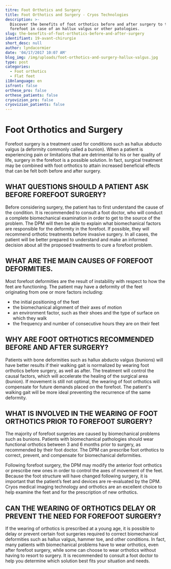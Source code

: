```yaml
---
titre: Foot Orthotics and Surgery
title: Foot Orthotics and Surgery - Cryos Technologies
description: >-
  Discover the benefits of foot orthotics before and after surgery to the
  forefoot in case of an hallux valgus or other patologies.
slug: the-benefits-of-foot-orthotics-before-and-after-surgery
identifiant: 19-avant-chirurgie
short_desc: null
author: lyndacormier
date: '04/17/2017 10:07 AM'
blog_img: /img/uploads/foot-orthotics-and-surgery-hallux-valgus.jpg
type: post
categories:
  - Foot orthotics
  - Flat feet
i18nlanguage: en
isfront: false
orthese_pro: false
orthese_patients: false
cryovizion_pro: false
cryovizion_patients: false
---
```


# **Foot Orthotics and Surgery**

Forefoot surgery is a treatment used for conditions such as hallux abducto valgus (a deformity commonly called a bunion). When a patient is experiencing pain or limitations that are detrimental to his or her quality of life, surgery in the forefoot is a possible solution. In fact, surgical treatment may be combined with foot orthotics to attain increased beneficial effects that can be felt both before and after surgery.

## **WHAT QUESTIONS SHOULD A PATIENT ASK BEFORE FOREFOOT SURGERY?**

Before considering surgery, the patient has to first understand the cause of the condition. It is recommended to consult a foot doctor, who will conduct a complete biomechanical examination in order to get to the source of the problem. The DPM will then be able to explain what biomechanical factors are responsible for the deformity in the forefoot. If possible, they will recommend orthotic treatments before invasive surgery. In all cases, the patient will be better prepared to understand and make an informed decision about all the proposed treatments to cure a forefoot problem.
 
## **WHAT ARE THE MAIN CAUSES OF FOREFOOT DEFORMITIES.**

Most forefoot deformities are the result of instability with respect to how the feet are functioning. The patient may have a deformity of the feet originating from one or more factors including:


* the initial positioning of the feet
* the biomechanical alignment of their axes of motion
* an environment factor, such as their shoes and the type of surface on which they walk
* the frequency and number of consecutive hours they are on their feet

## **WHY ARE FOOT ORTHOTICS RECOMMENDED BEFORE AND AFTER SURGERY?**

Patients with bone deformities such as hallux abducto valgus (bunions) will have better results if their walking gait is normalized by wearing foot orthotics before surgery, as well as after. The treatment will control the causal factors, which will accelerate the healing of the surgical area (bunion). If movement is still not optimal, the wearing of foot orthotics will compensate for future demands placed on the forefoot. The patient's walking gait will be more ideal preventing the recurrence of the same deformity.

## **WHAT IS INVOLVED IN THE WEARING OF FOOT ORTHOTICS PRIOR TO FOREFOOT SURGERY?**

The majority of forefoot surgeries are caused by biomechanical problems such as bunions. Patients with biomechanical pathologies should wear functional orthotics between 3 and 6 months prior to surgery, as recommended by their foot doctor. The DPM can prescribe foot orthotics to correct, prevent, and compensate for biomechanical deformities.


Following forefoot surgery, the DPM may modify the anterior foot orthotics or prescribe new ones in order to control the axes of movement of the feet. Because the foot structure will have changed following surgery, it is important that the patient’s feet and devices are re-evaluated by the DPM. Cryos medical imaging technology and orthotics are an excellent choice to help examine the feet and for the prescription of new orthotics. 

## **CAN THE WEARING OF ORTHOTICS DELAY OR PREVENT THE NEED FOR FOREFOOT SURGERY?**

If the wearing of orthotics is prescribed at a young age, it is possible to delay or prevent certain foot surgeries required to correct biomechanical deformities such as hallux valgus, hammer toe, and other conditions. In fact, many patients with biomechanical problems have to wear orthotics, even after forefoot surgery, while some can choose to wear orthotics without having to resort to surgery. It is recommended to consult a foot doctor to help you determine which solution best fits your situation and needs.

  


  


  









  




